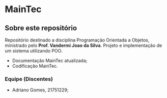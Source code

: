 # MainTec
## Sobre este repositório

Repositório destinado a disciplina Programação Orientada a Objetos, ministrado pelo **Prof. Vandermi Joao da Silva**.
Projeto e implementação de um sistema utilizando POO.
- Documentação MainTec atualizada;
- Codificação MainTec.

### Equipe (Discentes)

- Adriano Gomes, 21751229;